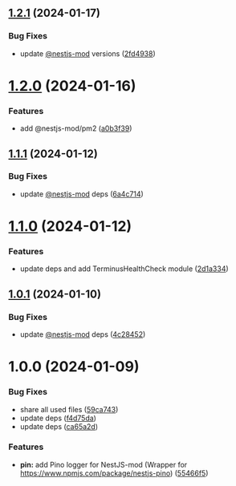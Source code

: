 ## [1.2.1](https://github.com/nestjs-mod/nestjs-mod-contrib/compare/pino-v1.2.0...pino-v1.2.1) (2024-01-17)


### Bug Fixes

* update [@nestjs-mod](https://github.com/nestjs-mod) versions ([2fd4938](https://github.com/nestjs-mod/nestjs-mod-contrib/commit/2fd4938860367bffb40cff131a1b248a9add062e))

# [1.2.0](https://github.com/nestjs-mod/nestjs-mod-contrib/compare/pino-v1.1.1...pino-v1.2.0) (2024-01-16)


### Features

* add @nestjs-mod/pm2 ([a0b3f39](https://github.com/nestjs-mod/nestjs-mod-contrib/commit/a0b3f392976d9380f2f7efb3c1ed5825e741e87e))

## [1.1.1](https://github.com/nestjs-mod/nestjs-mod-contrib/compare/pino-v1.1.0...pino-v1.1.1) (2024-01-12)


### Bug Fixes

* update [@nestjs-mod](https://github.com/nestjs-mod) deps ([6a4c714](https://github.com/nestjs-mod/nestjs-mod-contrib/commit/6a4c714ca98be0b871e2f5ab5dabf3339337fee5))

# [1.1.0](https://github.com/nestjs-mod/nestjs-mod-contrib/compare/pino-v1.0.1...pino-v1.1.0) (2024-01-12)


### Features

* update deps and add TerminusHealthCheck module ([2d1a334](https://github.com/nestjs-mod/nestjs-mod-contrib/commit/2d1a334291246adf3e7e3ccd83346eda113ad31a))

## [1.0.1](https://github.com/nestjs-mod/nestjs-mod-contrib/compare/pino-v1.0.0...pino-v1.0.1) (2024-01-10)


### Bug Fixes

* update [@nestjs-mod](https://github.com/nestjs-mod) deps ([4c28452](https://github.com/nestjs-mod/nestjs-mod-contrib/commit/4c28452792a17d311ae825f5d100be537f682e07))

# 1.0.0 (2024-01-09)


### Bug Fixes

* share all used files ([59ca743](https://github.com/nestjs-mod/nestjs-mod-contrib/commit/59ca74368cb19579d3e52f37bbc5576146f0c9ec))
* update deps ([f4d75da](https://github.com/nestjs-mod/nestjs-mod-contrib/commit/f4d75da337d7097dcc8a6e9aca7797bd5c5a77a6))
* update deps ([ca65a2d](https://github.com/nestjs-mod/nestjs-mod-contrib/commit/ca65a2d531fe5a97871704a0d9d6f9717a39b903))


### Features

* **pin:** add Pino logger for NestJS-mod (Wrapper for https://www.npmjs.com/package/nestjs-pino) ([55466f5](https://github.com/nestjs-mod/nestjs-mod-contrib/commit/55466f52ccf1792a5a4f32df80e574be4da71952))
